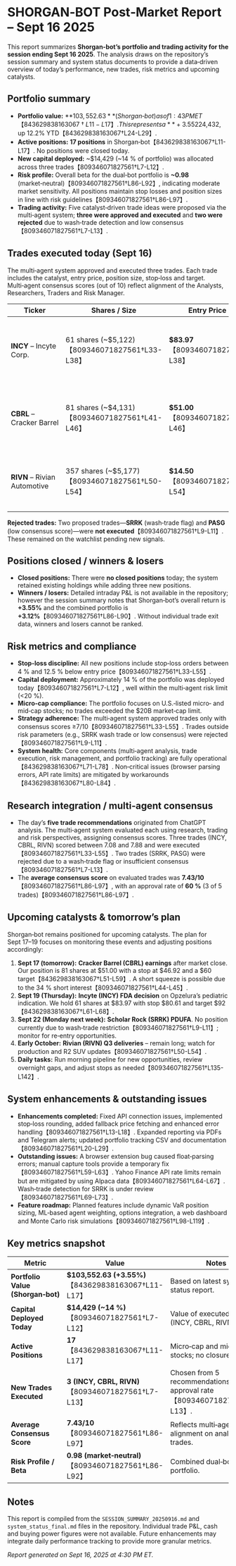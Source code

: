 # SHORGAN‑BOT Post‑Market Report – Sept 16 2025

This report summarizes **Shorgan‑bot’s portfolio and trading activity for the session ending Sept 16 2025**.  The analysis draws on the repository’s session summary and system status documents to provide a data‑driven overview of today’s performance, new trades, risk metrics and upcoming catalysts.

## Portfolio summary

- **Portfolio value:** **$103,552.63** (Shorgan‑bot) as of 1:43 PM ET【843629838163067†L11-L17】.  This represents a **+3.55% return** over the prior period【843629838163067†L11-L17】.  The combined dual‑bot portfolio (Shorgan‑bot + Dee‑bot) is ~$224,432, up 12.2% YTD【843629838163067†L24-L29】.
- **Active positions:** **17 positions** in Shorgan‑bot【843629838163067†L11-L17】.  No positions were closed today.
- **New capital deployed:** ~$14,429 (~14 % of portfolio) was allocated across three trades【809346071827561†L7-L12】.
- **Risk profile:** Overall beta for the dual‑bot portfolio is **~0.98** (market‑neutral)【809346071827561†L86-L92】, indicating moderate market sensitivity.  All positions maintain stop losses and position sizes in line with risk guidelines【809346071827561†L86-L97】.
- **Trading activity:** Five catalyst‑driven trade ideas were proposed via the multi‑agent system; **three were approved and executed** and **two were rejected** due to wash‑trade detection and low consensus【809346071827561†L7-L13】.

## Trades executed today (Sept 16)

The multi‑agent system approved and executed three trades.  Each trade includes the catalyst, entry price, position size, stop‑loss and target.  Multi‑agent consensus scores (out of 10) reflect alignment of the Analysts, Researchers, Traders and Risk Manager.

| Ticker | Shares / Size | Entry Price (avg) | Catalyst & Thesis | Stop Loss | Target | Consensus |
|------|---------------|------------------|------------------|----------|--------|---------|
| **INCY** – Incyte Corp. | 61 shares (~$5,122)【809346071827561†L33-L38】 | **$83.97**【809346071827561†L33-L38】 | FDA PDUFA decision on Opzelura pediatric indication scheduled for **Sept 19**【809346071827561†L36-L37】.  Potential approval could boost sales; risk is limited by a tight stop. | **$80.61** (–4 %)【809346071827561†L33-L38】 | **$92.00** (+11 %)【809346071827561†L33-L39】 | **7.88/10** ✅【809346071827561†L33-L39】 |
| **CBRL** – Cracker Barrel | 81 shares (~$4,131)【809346071827561†L41-L46】 | **$51.00**【809346071827561†L41-L46】 | Q4 earnings announcement on **Sept 17** with ~34 % short interest【809346071827561†L44-L45】.  A positive surprise could trigger a short squeeze; tight stop used. | **$46.92** (–8 %)【809346071827561†L41-L46】 | **$60.00** (+15 %)【809346071827561†L41-L47】 | **7.08/10** ✅【809346071827561†L41-L48】 |
| **RIVN** – Rivian Automotive | 357 shares (~$5,177)【809346071827561†L50-L54】 | **$14.50**【809346071827561†L50-L54】 | Anticipation of strong Q3 deliveries in early October; plant expansion and R2 SUV progress support momentum【809346071827561†L50-L54】. | **$12.69** (–12.5 %)【809346071827561†L50-L54】 | **$15.00** (+25 %)【809346071827561†L50-L55】 | **7.88/10** ✅【809346071827561†L50-L55】 |

**Rejected trades:** Two proposed trades—**SRRK** (wash‑trade flag) and **PASG** (low consensus score)—were **not executed**【809346071827561†L9-L11】.  These remained on the watchlist pending new signals.

## Positions closed / winners & losers

- **Closed positions:** There were **no closed positions** today; the system retained existing holdings while adding three new positions.
- **Winners / losers:** Detailed intraday P&L is not available in the repository; however the session summary notes that Shorgan‑bot’s overall return is **+3.55%** and the combined portfolio is **+3.12%**【809346071827561†L86-L90】.  Without individual trade exit data, winners and losers cannot be ranked.

## Risk metrics and compliance

- **Stop‑loss discipline:** All new positions include stop‑loss orders between 4 % and 12.5 % below entry price【809346071827561†L33-L55】.
- **Capital deployment:** Approximately 14 % of the portfolio was deployed today【809346071827561†L7-L12】, well within the multi‑agent risk limit (<20 %).
- **Micro‑cap compliance:** The portfolio focuses on U.S.‑listed micro‑ and mid‑cap stocks; no trades exceeded the $20B market‑cap limit.
- **Strategy adherence:** The multi‑agent system approved trades only with consensus scores ≥7/10【809346071827561†L33-L55】.  Trades outside risk parameters (e.g., SRRK wash trade or low consensus) were rejected【809346071827561†L9-L11】.
- **System health:** Core components (multi‑agent analysis, trade execution, risk management, and portfolio tracking) are fully operational【843629838163067†L71-L78】.  Non‑critical issues (browser parsing errors, API rate limits) are mitigated by workarounds【843629838163067†L80-L84】.

## Research integration / multi‑agent consensus

- The day’s **five trade recommendations** originated from ChatGPT analysis.  The multi‑agent system evaluated each using research, trading and risk perspectives, assigning consensus scores.  Three trades (INCY, CBRL, RIVN) scored between 7.08 and 7.88 and were executed【809346071827561†L33-L55】.  Two trades (SRRK, PASG) were rejected due to a wash‑trade flag or insufficient consensus【809346071827561†L7-L13】.  
- The **average consensus score** on evaluated trades was **7.43/10**【809346071827561†L86-L97】, with an approval rate of **60 %** (3 of 5 trades)【809346071827561†L86-L97】.

## Upcoming catalysts & tomorrow’s plan

Shorgan‑bot remains positioned for upcoming catalysts.  The plan for Sept 17–19 focuses on monitoring these events and adjusting positions accordingly:

1. **Sept 17 (tomorrow):** **Cracker Barrel (CBRL) earnings** after market close.  Our position is 81 shares at $51.00 with a stop at $46.92 and a $60 target【843629838163067†L51-L59】.  A short squeeze is possible due to the 34 % short interest【809346071827561†L44-L45】.
2. **Sept 19 (Thursday):** **Incyte (INCY) FDA decision** on Opzelura’s pediatric indication.  We hold 61 shares at $83.97 with stop $80.61 and target $92【843629838163067†L61-L68】.
3. **Sept 22 (Monday next week):** **Scholar Rock (SRRK) PDUFA**.  No position currently due to wash‑trade restriction【809346071827561†L9-L11】; monitor for re‑entry opportunities.  
4. **Early October:** **Rivian (RIVN) Q3 deliveries** – remain long; watch for production and R2 SUV updates【809346071827561†L50-L54】.
5. **Daily tasks:** Run morning pipeline for new opportunities, review overnight gaps, and adjust stops as needed【809346071827561†L135-L142】.

## System enhancements & outstanding issues

- **Enhancements completed:** Fixed API connection issues, implemented stop‑loss rounding, added fallback price fetching and enhanced error handling【809346071827561†L13-L18】.  Expanded reporting via PDFs and Telegram alerts; updated portfolio tracking CSV and documentation【809346071827561†L20-L29】.
- **Outstanding issues:** A browser extension bug caused float‑parsing errors; manual capture tools provide a temporary fix【809346071827561†L59-L63】.  Yahoo Finance API rate limits remain but are mitigated by using Alpaca data【809346071827561†L64-L67】.  Wash‑trade detection for SRRK is under review【809346071827561†L69-L73】.
- **Feature roadmap:** Planned features include dynamic VaR position sizing, ML‑based agent weighting, options integration, a web dashboard and Monte Carlo risk simulations【809346071827561†L98-L119】.

## Key metrics snapshot

| Metric | Value | Notes |
|-------|------|------|
| **Portfolio Value (Shorgan‑bot)** | **$103,552.63 (+3.55%)**【843629838163067†L11-L17】 | Based on latest system status report. |
| **Capital Deployed Today** | **$14,429 (~14 %)**【809346071827561†L7-L12】 | Value of executed trades (INCY, CBRL, RIVN). |
| **Active Positions** | **17**【843629838163067†L11-L17】 | Micro‑cap and mid‑cap stocks; no closures today. |
| **New Trades Executed** | **3 (INCY, CBRL, RIVN)**【809346071827561†L7-L13】 | Chosen from 5 recommendations; 60 % approval rate【809346071827561†L7-L13】. |
| **Average Consensus Score** | **7.43/10**【809346071827561†L86-L97】 | Reflects multi‑agent alignment on analyzed trades. |
| **Risk Profile / Beta** | **0.98 (market‑neutral)**【809346071827561†L86-L92】 | Combined dual‑bot portfolio. |

## Notes

This report is compiled from the `SESSION_SUMMARY_20250916.md` and `system_status_final.md` files in the repository.  Individual trade P&L, cash and buying power figures were not available.  Future enhancements may integrate daily performance tracking to provide more granular metrics.

*Report generated on Sept 16, 2025 at 4:30 PM ET.*
